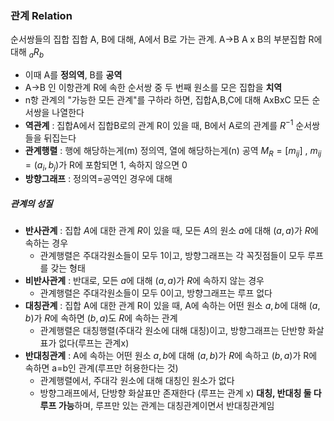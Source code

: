 ### 관계 Relation
순서쌍들의 집합
집합 A, B에 대해, A에서 B로 가는 관계. A->B 
A x B의 부분집합 R에 대해 $_aR_b$  
- 이때 A를 **정의역**, B를 **공역**
- A->B 인 이항관계 R에 속한 순서쌍 중 두 번째 원소를 모은 집합을 **치역**
- n항 관계의 "가능한 모든 관계"를 구하라 하면, 집합A,B,C에 대해 AxBxC
	모든 순서쌍을 나열한다
- **역관계** : 집합A에서 집합B로의 관계 R이 있을 때, B에서 A로의 관계를 $R^{-1}$
	순서쌍들을 뒤집는다
- **관계행렬** : 행에 해당하는게(m) 정의역, 열에 해당하는게(n) 공역
	$M_R = [m_{ij}]$ , $m_{ij} = (a_i,b_j)$가 R에 포함되면 1, 속하지 않으면 0
- **방향그래프** : 정의역=공역인 경우에 대해
##### 관계의 성질
- **반사관계** : 집합 $A$에 대한 관계 $R$이 있을 때, 모든 $A$의 원소 $a$에 대해 $(a,a)$가 $R$에 속하는 경우
	- 관계행렬은 주대각원소들이 모두 1이고, 방향그래프는 각 꼭짓점들이 모두 루프를 갖는 형태
- **비반사관계** : 반대로, 모든 $a$에 대해 $(a,a)$가 $R$에 속하지 않는 경우
	- 관계행렬은 주대각원소들이 모두 0이고, 방향그래프는 루프 없다
- **대칭관계** : 집합 A에 대한 관계 R이 있을 때, A에 속하는 어떤 원소 $a,b$에 대해 $(a,b)$가 $R$에 속하면 $(b,a)$도 $R$에 속하는 관계
	- 관계행렬은 대칭행렬(주대각 원소에 대해 대칭)이고, 방향그래프는 단반향 화살표가 없다(루프는 관계x)
- **반대칭관계** : A에 속하는 어떤 원소 $a,b$에 대해 $(a,b)$가 $R$에 속하고 $(b,a)$가 R에 속하면 a=b인 관계(루프만 허용한다는 것)
	- 관계행렬에서, 주대각 원소에 대해 대칭인 원소가 없다
	- 방향그래프에서, 단방향 화살표만 존재한다 (루프는 관계 x)
**대칭, 반대칭 둘 다 루프 가능**하며, 루프만 있는 관계는 대칭관계이면서 반대칭관계임

